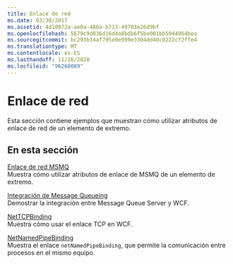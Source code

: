 ```yaml
---
title: Enlace de red
ms.date: 03/30/2017
ms.assetid: 4d10072a-ae0a-486a-b713-49703e26d9bf
ms.openlocfilehash: 5679c9d836d16d4a8bdb6f5be001bb5944964bea
ms.sourcegitcommit: bc293b14af795e0e999e3304dd40c0222cf2ffe4
ms.translationtype: MT
ms.contentlocale: es-ES
ms.lasthandoff: 11/26/2020
ms.locfileid: "96260089"
---
```

# <a name="net-binding"></a>Enlace de red

Esta sección contiene ejemplos que muestran cómo utilizar atributos de enlace de red de un elemento de extremo.  
  
## <a name="in-this-section"></a>En esta sección  

 [Enlace de red MSMQ](net-msmq-binding.md)  
 Muestra cómo utilizar atributos de enlace de MSMQ de un elemento de extremo.  
  
 [Integración de Message Queueing](message-queueing-integration.md)  
 Demostrar la integración entre Message Queue Server y WCF.  
  
 [NetTCPBinding](nettcpbinding.md)  
 Muestra cómo usar el enlace TCP en WCF.  
  
 [NetNamedPipeBinding](netnamedpipebinding.md)  
 Muestra el enlace `netNamedPipeBinding`, que permite la comunicación entre procesos en el mismo equipo.
